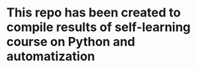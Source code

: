 # This repo has been created to compile results of self-learning course on Python and automatization
